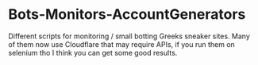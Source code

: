# Bots-Monitors-AccountGenerators
Different scripts for monitoring / small botting Greeks sneaker sites. Many of them now use Cloudflare that may require APIs, if you run them on selenium tho I think you can get some good results.
